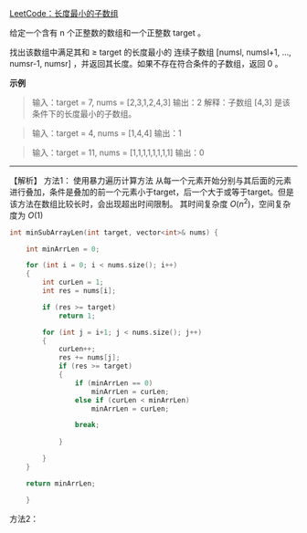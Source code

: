 [LeetCode：长度最小的子数组](https://leetcode.cn/problems/minimum-size-subarray-sum/)

给定一个含有 n 个正整数的数组和一个正整数 target 。

找出该数组中满足其和 ≥ target 的长度最小的 连续子数组 [numsl, numsl+1, ..., numsr-1, numsr] ，并返回其长度。如果不存在符合条件的子数组，返回 0 。

**示例**

>输入：target = 7, nums = [2,3,1,2,4,3]
输出：2
解释：子数组 [4,3] 是该条件下的长度最小的子数组。

>输入：target = 4, nums = [1,4,4]
输出：1

>输入：target = 11, nums = [1,1,1,1,1,1,1,1]
输出：0

---

【解析】
方法1： 使用暴力遍历计算方法
从每一个元素开始分别与其后面的元素进行叠加，条件是叠加的前一个元素小于target，后一个大于或等于target。但是该方法在数组比较长时，会出现超出时间限制。
其时间复杂度 $O(n^2)$，空间复杂度为 $O(1)$

```cpp
int minSubArrayLen(int target, vector<int>& nums) {

    int minArrLen = 0;

    for (int i = 0; i < nums.size(); i++)
    {
        int curLen = 1;
        int res = nums[i];

        if (res >= target)
            return 1;

        for (int j = i+1; j < nums.size(); j++)
        {
            curLen++;
            res += nums[j];
            if (res >= target)
            {
                if (minArrLen == 0)
                    minArrLen = curLen;
                else if (curLen < minArrLen)
                    minArrLen = curLen;

                break;
                
            }

        }
    }

    return minArrLen;

    }
```


方法2：
